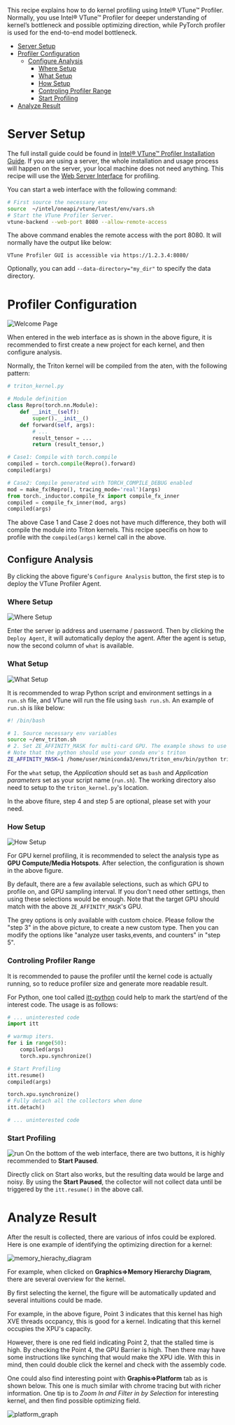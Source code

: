 This recipe explains how to do kernel profiling using Intel® VTune™ Profiler. Normally, you use Intel® VTune™ Profiler for deeper understanding of kernel’s bottleneck and possible optimizing direction, while PyTorch profiler is used for the end-to-end model bottleneck.

- [Server Setup](#server-setup)
- [Profiler Configuration](#profiler-configuration)
  - [Configure Analysis](#configure-analysis)
    - [Where Setup](#where-setup)
    - [What Setup](#what-setup)
    - [How Setup](#how-setup)
    - [Controling Profiler Range](#controling-profiler-range)
    - [Start Profiling](#start-profiling)
- [Analyze Result](#analyze-result)


# Server Setup
The full install guide could be found in [Intel® VTune™ Profiler Installation Guide](https://www.intel.com/content/www/us/en/docs/vtune-profiler/installation-guide/2023-2/overview.html). If you are using a server, the whole installation and usage process will happen on the server, your local machine does not need anything. This recipe will use the [Web Server Interface](https://www.intel.com/content/www/us/en/docs/vtune-profiler/user-guide/2023-2/web-server-ui.html) for profiling.

You can start a web interface with the following command:

```Bash
# First source the necessary env
source  ~/intel/oneapi/vtune/latest/env/vars.sh
# Start the VTune Profiler Server.
vtune-backend --web-port 8080 --allow-remote-access
```

The above command enables the remote access with the port 8080. It will normally have the output like below:

```
VTune Profiler GUI is accessible via https://1.2.3.4:8080/
```

Optionally, you can add `--data-directory="my_dir"` to specify the data directory.

# Profiler Configuration

![Welcome Page](imgs/Profiling/vtune_welcome.png)

When entered in the web interface as is shown in the above figure, it is recommended to first create a new project for each kernel, and then configure analysis.

Normally, the Triton kernel will be compiled from the aten, with the following pattern:


```Python
# triton_kernel.py

# Module definition
class Repro(torch.nn.Module):
    def __init__(self):
        super().__init__()
    def forward(self, args):
        # ...
        result_tensor = ...
        return (result_tensor,)

# Case1: Compile with torch.compile
compiled = torch.compile(Repro().forward)
compiled(args)

# Case2: Compile generated with TORCH_COMPILE_DEBUG enabled
mod = make_fx(Repro(), tracing_mode='real')(args)
from torch._inductor.compile_fx import compile_fx_inner
compiled = compile_fx_inner(mod, args)
compiled(args)
```

The above Case 1 and Case 2 does not have much difference, they both will compile the module into Triton kernels. This recipe specifis on how to profile with the `compiled(args)` kernel call in the above.


## Configure Analysis

By clicking the above figure's `Configure Analysis` button, the first step is to deploy the VTune Profiler Agent.

### Where Setup

![Where Setup](imgs/Profiling/vtune_where.png)

Enter the server ip address and username / password. Then by clicking the `Deploy Agent`, it will automatically deploy the agent. After the agent is setup, now the second column of `what` is available.

### What Setup
![What Setup](imgs/Profiling/vtune_what.png)

It is recommended to wrap Python script and environment settings in a `run.sh` file, and VTune will run the file using `bash run.sh`. An example of `run.sh` is like below:

```Bash
#! /bin/bash

# 1. Source necessary env variables
source ~/env_triton.sh
# 2. Set ZE_AFFINITY_MASK for multi-card GPU. The example shows to use the 2nd card.
# Note that the python should use your conda env's triton
ZE_AFFINITY_MASK=1 /home/user/miniconda3/envs/triton_env/bin/python triton_kernel.py
```
For the `what` setup, the *Application* should set as `bash` and *Application parameters* set as your script name (`run.sh`). The working directory also need to setup to the `triton_kernel.py`'s location.

In the above fiture, step 4 and step 5 are optional, please set with your need.


### How Setup

![How Setup](imgs/Profiling/vtune_how.png)

For GPU kernel profiling, it is recommended to select the analysis type as **GPU Compute/Media Hotspots**. After selection, the configuration is shown in the above figure.

By default, there are a few available selections, such as which GPU to profile on, and GPU sampling interval. If you don't need other settings, then using these selections would be enough. Note that the target GPU should match with the above `ZE_AFFINITY_MASK`'s GPU.

The grey options is only available with custom choice. Please follow the "step 3" in the above picture, to create a new custom type. Then you can modify the options like "analyze user tasks,events, and counters" in "step 5".

### Controling Profiler Range
It is recommended to pause the profiler until the kernel code is actually running, so to reduce profiler size and generate more readable result.

For Python, one tool called [itt-python](https://github.com/NERSC/itt-python) could help to mark the start/end of the interest code. The usage is as follows:


```Python
# ... uninterested code
import itt

# warmup iters.
for i in range(50):
    compiled(args)
    torch.xpu.synchronize()

# Start Profiling
itt.resume()
compiled(args)

torch.xpu.synchronize()
# Fully detach all the collectors when done
itt.detach()

# ... uninterested code
```

### Start Profiling

![run](imgs/Profiling/vtune_run.png)
On the bottom of the web interface, there are two buttons, it is highly recommended to **Start Paused**.

Directly click on Start also works, but the resulting data would be large and noisy. By using the **Start Paused**, the collector will not collect data until be triggered by the `itt.resume()` in the above call.

# Analyze Result

After the result is collected, there are various of infos could be explored. Here is one example of identifying the optimizing direction for a kernel:

![memory_hierachy_diagram](imgs/Profiling/vtune_result_1.png)

For example, when clicked on **Graphics=>Memory Hierarchy Diagram**, there are several overview for the kernel.

By first selecting the kernel, the figure will be automatically updated and several intuitions could be made.

For example, in the above figure, Point 3 indicates that this kernel has high XVE threads occpancy, this is good for a kernel. Indicating that this kernel occupies the XPU's capacity.

However, there is one red field indicating Point 2, that the stalled time is high. By checking the Point 4, the GPU Barrier is high. Then there may have some instructions like synching that would make the XPU idle. With this in mind, then could double click the kernel and check with the assembly code.

One could also find interesting point with **Graphis=>Platform** tab as is shown below. This one is much similar with chrome tracing but with richer information. One tip is to *Zoom In and Filter in by Selection* for interesting kernel, and then find possible optimizing field.

![platform_graph](imgs/Profiling/vtune_result_2.png)
